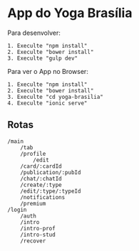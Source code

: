 App do Yoga Brasília
=========
Para desenvolver:

```
1. Execulte "npm install"
2. Execulte "bower install"
3. Execulte "gulp dev"
```
Para ver o App no Browser:

```
1. Execulte "npm install"
2. Execulte "bower install"
3. Execulte "cd yoga-brasilia"
4. Execulte "ionic serve"
```

## Rotas

```
/main
	/tab
	/profile
		/edit
	/card/:cardId
	/publication/:pubId
	/chat/:chatId
	/create/:type
	/edit/:type/:typeId
	/notifications
	/premium
/login
	/auth
	/intro
	/intro-prof
	/intro-stud
	/recover
```


